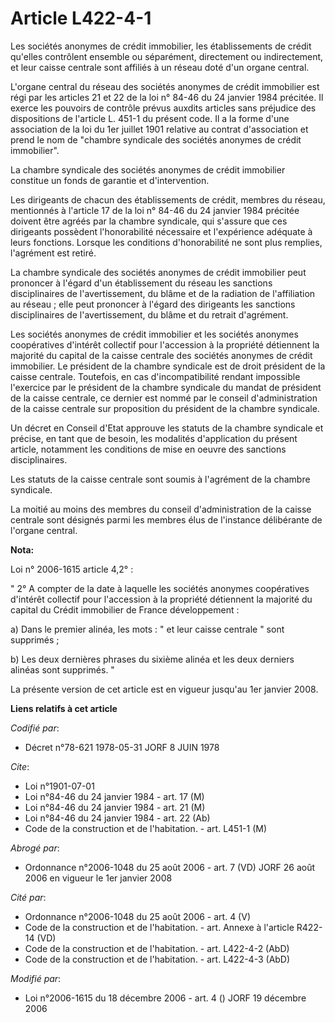 # Article L422-4-1

Les sociétés anonymes de crédit immobilier, les établissements de crédit qu'elles contrôlent ensemble ou séparément,
directement ou indirectement, et leur caisse centrale sont affiliés à un réseau doté d'un organe central.

L'organe central du réseau des sociétés anonymes de crédit immobilier est régi par les articles 21 et 22 de la loi n° 84-46
du 24 janvier 1984 précitée. Il exerce les pouvoirs de contrôle prévus auxdits articles sans préjudice des dispositions de
l'article L. 451-1 du présent code. Il a la forme d'une association de la loi du 1er juillet 1901 relative au contrat
d'association et prend le nom de "chambre syndicale des sociétés anonymes de crédit immobilier".

La chambre syndicale des sociétés anonymes de crédit immobilier constitue un fonds de garantie et d'intervention.

Les dirigeants de chacun des établissements de crédit, membres du réseau, mentionnés à l'article 17 de la loi n° 84-46 du 24
janvier 1984 précitée doivent être agréés par la chambre syndicale, qui s'assure que ces dirigeants possèdent l'honorabilité
nécessaire et l'expérience adéquate à leurs fonctions. Lorsque les conditions d'honorabilité ne sont plus remplies,
l'agrément est retiré.

La chambre syndicale des sociétés anonymes de crédit immobilier peut prononcer à l'égard d'un établissement du réseau les
sanctions disciplinaires de l'avertissement, du blâme et de la radiation de l'affiliation au réseau ; elle peut prononcer à
l'égard des dirigeants les sanctions disciplinaires de l'avertissement, du blâme et du retrait d'agrément.

Les sociétés anonymes de crédit immobilier et les sociétés anonymes coopératives d'intérêt collectif pour l'accession à la
propriété détiennent la majorité du capital de la caisse centrale des sociétés anonymes de crédit immobilier. Le président de
la chambre syndicale est de droit président de la caisse centrale. Toutefois, en cas d'incompatibilité rendant impossible
l'exercice par le président de la chambre syndicale du mandat de président de la caisse centrale, ce dernier est nommé par le
conseil d'administration de la caisse centrale sur proposition du président de la chambre syndicale.

Un décret en Conseil d'Etat approuve les statuts de la chambre syndicale et précise, en tant que de besoin, les modalités
d'application du présent article, notamment les conditions de mise en oeuvre des sanctions disciplinaires.

Les statuts de la caisse centrale sont soumis à l'agrément de la chambre syndicale.

La moitié au moins des membres du conseil d'administration de la caisse centrale sont désignés parmi les membres élus de
l'instance délibérante de l'organe central.

**Nota:**

Loi n° 2006-1615 article 4,2° : 

" 2° A compter de la date à laquelle les sociétés anonymes coopératives d'intérêt collectif pour l'accession à la propriété
détiennent la majorité du capital du Crédit immobilier de France développement : 

a) Dans le premier alinéa, les mots : " et leur caisse centrale " sont supprimés ; 

b) Les deux dernières phrases du sixième alinéa et les deux derniers alinéas sont supprimés. "

La présente version de cet article est en vigueur jusqu'au 1er janvier 2008.

**Liens relatifs à cet article**

_Codifié par_:

  - Décret n°78-621 1978-05-31 JORF 8 JUIN 1978

_Cite_:

  - Loi n°1901-07-01
  - Loi n°84-46 du 24 janvier 1984 - art. 17 (M)
  - Loi n°84-46 du 24 janvier 1984 - art. 21 (M)
  - Loi n°84-46 du 24 janvier 1984 - art. 22 (Ab)
  - Code de la construction et de l'habitation. - art. L451-1 (M)

_Abrogé par_:

  - Ordonnance n°2006-1048 du 25 août 2006 - art. 7 (VD) JORF 26 août 2006 en vigueur le 1er janvier 2008

_Cité par_:

  - Ordonnance n°2006-1048 du 25 août 2006 - art. 4 (V)
  - Code de la construction et de l'habitation. - art. Annexe à l'article R422-14 (VD)
  - Code de la construction et de l'habitation. - art. L422-4-2 (AbD)
  - Code de la construction et de l'habitation. - art. L422-4-3 (AbD)

_Modifié par_:

  - Loi n°2006-1615 du 18 décembre 2006 - art. 4 () JORF 19 décembre 2006
